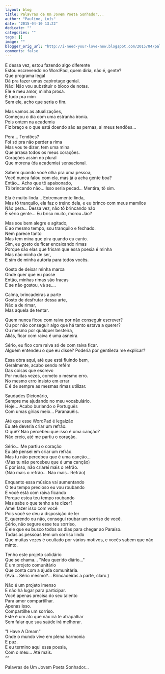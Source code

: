 ```yaml
---
layout: blog
title: Palavras de Um Jovem Poeta Sonhador...
author: "Paulino, Luís"
date: "2015-04-10 13:22"
dedicate: ""
categories: ""
tags: []
image: ""
blogger_orig_url: "http://i-need-your-love-now.blogspot.com/2015/04/palavras-de-um-jovem-poeta-sonhador.html"
comments: false
---
```


E dessa vez, estou fazendo algo diferente\
Estou escrevendo no WordPad, quem diria, não é, gente?\
Que programa legal\
Dá pra fazer umas capirotage genial.\
Não! Não vou substituir o bloco de notas.\
Ele é meu amor, minha prosa.\
É tudo pra mim\
Sem ele, acho que seria o fim.

Mas vamos as atualizações,\
Começou o dia com uma estranha ironia.\
Pois ontem na academia\
Fiz braço e o que está doendo são as pernas, ai meus tendões...

Pera... Tendões?\
Foi só pra não perder a rima\
Mas vou te dizer, tem uma mina\
Que arrasa todos os meus corações.\
Corações assim no plural\
Que morena (da academia) sensacional.

Sabem quando você olha pra uma pessoa,\
Você nunca falou com ela, mas já a acha gente boa?\
Então... Acho que tô apaixonado,\
Tô brincando não... Isso seria pecad... Mentira, tô sim.

Ela é muito linda... Extremamente linda,\
Mas tô tranquilo, ela faz o treino dela, e eu brinco com meus mamilos\
Não pera... Dessa vez, não tô brincando não\
É sério gente... Eu briso muito, morou Jão?

Mas sou bem alegre e agitado,\
E ao mesmo tempo, sou tranquilo e fechado.\
Nem parece tanto\
Mas tem mina que pira quando eu canto.\
Sim, eu gosto de ficar encaixando rimas\
Porque são elas que frisam que essa poesia é minha\
Mas não minha de ser,\
E sim de minha autoria para todos vocês.

Gosto de deixar minha marca\
Onde quer que eu passe\
Então, minhas rimas são fracas\
E se não gostou, vá se....

Calma, brincadeiras a parte\
Gosto de desfrutar dessa arte,\
Não a de rimar,\
Mas aquela de tentar.

Quem nunca ficou com raiva por não conseguir escrever?\
Ou por não conseguir algo que há tanto estava a querer?\
Ou mesmo por qualquer besteira,\
Aliás, ficar com raiva é uma asneira.

Sério, eu fico com raiva só de com raiva ficar.\
Alguém entendeu o que eu disse? Poderia por gentileza me explicar?

Essa obra aqui, até que está fluindo bem,\
Geralmente, acabo sendo refém\
Das coisas que escrevo\
Por muitas vezes, cometo o mesmo erro.\
No mesmo erro insisto em errar\
E é de sempre as mesmas rimas utilizar.

Saudades Dicionário,\
Sempre me ajudando no meu vocabulário.\
Hoje... Acabo burlando o Português\
Com umas gírias meio... Paranauêis.

Até que esse WordPad é legalzão\
Eu até deveria criar um refrão.\
O quê? Não percebeu que isso é uma canção?\
Não creio, até me partiu o coração.

Sério... Me partiu o coração\
Eu até pensei em criar um refrão.\
Mas tu não percebeu que é uma canção...\
(Mas tu não percebeu que é uma canção)\
E por isso, não criarei mais o refrão.\
(Não mais o refrão... Não mais.. Refrão)

Enquanto essa música vai aumentando\
O teu tempo precioso eu vou roubando\
E você está com raiva ficando\
Porque estou teu tempo roubando\
Mas sabe o que tenho a te dizer?\
Amei fazer isso com você\
Pois você se deu a disposição de ler\
E, querendo ou não, consegui roubar um sorriso de você.\
Sério, não segure esse teu sorriso,\
É ele que eu busco todos os dias para chegar ao Paraíso.\
Todas as pessoas tem um sorriso lindo\
Que muitas vezes é ocultado por vários motivos, e vocês sabem que não minto.

Tenho este projeto solidário\
Que se chama... "Meu querido diário..."\
É um projeto comunitário\
Que conta com a ajuda comunitária.\
(Avá... Sério mesmo?... Brincadeiras a parte, claro.)

Não é um projeto imenso\
E não há lugar para participar.\
Você apenas precisa do seu talento\
Para amor compartilhar.\
Apenas isso.\
Compartilhe um sorriso.\
Este é um ato que não irá te atrapalhar\
Sem falar que sua saúde irá melhorar.

"I Have A Dream"\
Onde o mundo vive em plena harmonia\
E paz.\
E eu termino aqui essa poesia,\
Com o meu... Até mais.\
^^

Palavras de Um Jovem Poeta Sonhador...
